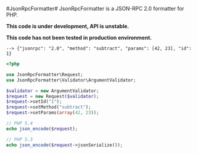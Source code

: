 #JsonRpcFormatter#
JsonRpcFormatter is a JSON-RPC 2.0 formatter for PHP.

**This code is under development, API is unstable.**

**This code has not been tested in production environment.**

```
--> {"jsonrpc": "2.0", "method": "subtract", "params": [42, 23], "id": 1}
```

``` php
<?php

use JsonRpcFormatter\Request;
use JsonRpcFormatter\Validator\ArgumentValidator;

$validator = new ArgumentValidator;
$request = new Request($validator);
$request->setId("1");
$request->setMethod("subtract");
$request->setParams(array(42, 23));

// PHP 5.4
echo json_encode($request);

// PHP 5.3
echo json_encode($request->jsonSerialize());
```